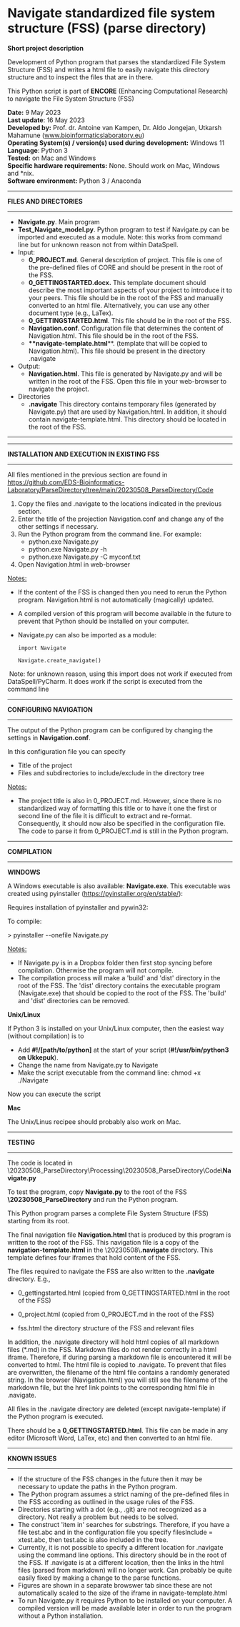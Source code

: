 # Navigate standardized file system structure (FSS) (parse directory)



**Short project description**

Development of Python program that parses the standardized File System Structure (FSS) and writes a html file to easily navigate this directory structure and to inspect the files that are in there.


This Python script is part of **ENCORE** (Enhancing Computational Research) to navigate the File System Structure (FSS)

>>>>>>> 

**Date:** 9 May 2023  
**Last update**: 16 May 2023  
**Developed by:** Prof. dr. Antoine van Kampen, Dr. Aldo Jongejan, Utkarsh Mahamune (www.bioinformaticslaboratory.eu)  
**Operating System(s) / version(s) used during development:** Windows 11  
**Language**: Python 3  
**Tested:** on Mac and Windows  
**Specific hardware requirements:** None. Should work on Mac, Windows and *nix.  
**Software environment:** Python 3 / Anaconda      

   



------

**FILES AND DIRECTORIES**

------

* **Navigate.py**. Main program
* **Test_Navigate_model.py**. Python program to test if Navigate.py can be imported and executed as a module. Note: this works from command line but for unknown reason not from within DataSpell.
* Input:
  * **0_PROJECT.md**.  General description of project. This file is one of the pre-defined files of CORE and should be present in the root of the FSS.
  * **0_GETTINGSTARTED.docx.**  This template document should describe the most important aspects of your project to introduce it to your peers. This file should be in the root of the FSS and manually converted to an html file. Alternatively, you can use any other document type (e.g., LaTex).
  * **0_GETTINGSTARTED.html**.  This file should be in the root of the FSS. 
  * **Navigation.conf**.  Configuration file that determines the content of Navigation.html. This file should be in the root of the FSS.
  * __**navigate-template.html__**. (template that will be copied to Navigation.html). This file should be present in the directory .navigate
* Output:
  * **Navigation.html**. This file is generated by Navigate.py and will be written in the root of the FSS. Open this file in your web-browser to navigate the project.
* Directories
  * **\.navigate** This directory contains temporary files (generated by Navigate.py) that are used by Navigation.html. In addition, it should contain navigate-template.html. This directory should be located in the root of the FSS.


------



------

**INSTALLATION AND EXECUTION IN EXISTING FSS** 

------

All files mentioned in the previous section are found in https://github.com/EDS-Bioinformatics-Laboratory/ParseDirectory/tree/main/20230508_ParseDirectory/Code

  

1. Copy the files and .navigate to the locations indicated in the previous section.
2. Enter the title of the projection Navigation.conf and change any of the other settings if necessary.  
3. Run the Python program from the command line. For example:
   * python.exe Navigate.py
   * python.exe Navigate.py -h
   * python.exe Navigate.py -C myconf.txt
4. Open Navigation.html in web-browser



<u>Notes:</u> 

* If the content of the FSS is changed then you need to rerun the Python program. Navigation.html is not automatically (magically) updated.
* A compiled version of this program will become available in the future to prevent that Python should be installed on your computer.
* Navigate.py can also be imported as a module:

  ```
  import Navigate
  
  Navigate.create_navigate()
  ```

​	Note: for unknown reason, using this import does not work if executed from DataSpell/PyCharm. It does 	work if the script is executed from the command line

------

**CONFIGURING NAVIGATION**

------

The output of the Python program can be configured by changing the settings in **Navigation.conf**.

In this configuration file you can specify 

* Title of the project
* Files and subdirectories to include/exclude in the directory tree



<u>Notes:</u> 

* The project title is also in 0_PROJECT.md. However, since there is no standardized way of formatting this title or to have it one the first or second line of the file it is difficult to extract and re-format. Consequently, it should now also be specified in the configuration file. The code to parse it from 0_PROJECT.md is still in the Python program.





------

**COMPILATION**

------

**WINDOWS**

A Windows executable is also available: **Navigate.exe**. This executable was created using pyinstaller (https://pyinstaller.org/en/stable/):

Requires installation of pyinstaller and pywin32: 



To compile:

\> pyinstaller --onefile Navigate.py



<u>Notes:</u>

* If Navigate.py is in a Dropbox folder then first stop syncing before compilation. Otherwise the program will not compile. 
* The compilation process will make a 'build' and 'dist' directory in the root of the FSS. The 'dist' directory contains the executable program (Navigate.exe) that should be copied to the root of the FSS. The 'build' and 'dist' directories can be removed.



**Unix/Linux**

If Python 3 is installed on your Unix/Linux computer, then the easiest way (without compilation) is to

* Add **#!/[path/to/python]** at the start of your script (**#!/usr/bin/python3 on Ukkepuk**). 
* Change the name from Navigate.py to Navigate
* Make the script executable from the command line: chmod +x ./Navigate

Now you can execute the script



**Mac**

The Unix/Linus recipee should probably also work on Mac.



------

**TESTING**

------

The code is located in \20230508_ParseDirectory\Processing\20230508_ParseDirectory\Code\\**Navigate.py**

To test the program, copy **Navigate.py** to the root of the FSS **\20230508_ParseDirectory** and run the Python program. 



This Python program parses a complete File System Structure (FSS) starting from its root. 



The final navigation file **Navigation.html** that is produced by this program is written to the root of the FSS. This navigation file is a copy of the **__navigation-template.html__** in the \20230508\\**.navigate** directory. This template defines four iframes that hold content of the FSS.



The files required to navigate the FSS are also written to the **\.navigate** directory. E.g., 

* 0_gettingstarted.html (copied from 0_GETTINGSTARTED.html in the root of the FSS)

* 0_project.html (copied from 0_PROJECT.md in the root of the FSS)
* fss.html the directory structure of the FSS and relevant files

In addition, the .navigate directory will hold html copies of all markdown files (*.md) in the FSS. Markdown files do not render correctly in a html iframe. Therefore, if during parsing a markdown file is encountered it will be converted to html. The html file is copied to .navigate. To prevent that files are overwritten, the filename of the html file contains a randomly generated string. In the browser (Navigation.html) you will still see the filename of the markdown file, but the href link points to the corresponding html file in .navigate. 

All files in the .navigate directory are deleted (except navigate-template) if the Python program is executed.



There should be a **0_GETTINGSTARTED.html**. This file can be made in any editor (Microsoft Word, LaTex, etc) and then converted to an html file.



------

**KNOWN ISSUES** 

------

* If the structure of the FSS changes in the future then it may be necessary to update the paths in the Python program.
* The Python program assumes a strict naming of the pre-defined files in the FSS according as outlined in the usage rules of the FSS.
* Directories starting with a dot (e.g., .git) are not recognized as a directory.  Not really a problem but needs to be solved. 
* The construct 'item in' searches for substrings. Therefore, if you have a file test.abc and in the configuration file you specify filesInclude = xtest.abc, then test.abc is also included in the tree.
* Currently, it is not possible to specify a different location for .navigate using the command line options. This directory should be in the root of the FSS. If .navigate is at a different location, then the links in the html files (parsed from markdown) will no longer work. Can probably be quite easily fixed by making a change to the parse functions.
* Figures are shown in a separate browswer tab since these are not automatically scaled to the size of the iframe in navigate-template.html
* To run Navigate.py it requires Python to be installed on your computer. A compiled version will be made available later in order to run the program without a Python installation.
